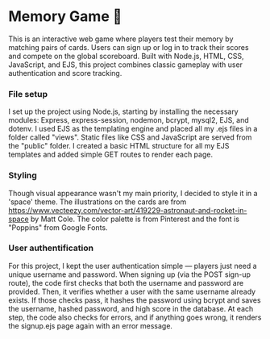 # Memory Game 🧠
This is an interactive web game where players test their memory by matching pairs of cards. Users can sign up or log in to track their scores and compete on the global scoreboard.
Built with Node.js, HTML, CSS, JavaScript, and EJS, this project combines classic gameplay with user authentication and score tracking.

### File setup
I set up the project using Node.js, starting by installing the necessary modules: Express, express-session, nodemon, bcrypt, mysql2, EJS, and dotenv. I used EJS as the templating engine and placed all my .ejs files in a folder called "views". Static files like CSS and JavaScript are served from the "public" folder. I created a basic HTML structure for all my EJS templates and added simple GET routes to render each page.

### Styling
Though visual appearance wasn't my main priority, I decided to style it in a 'space' theme. The illustrations on the cards are from https://www.vecteezy.com/vector-art/419229-astronaut-and-rocket-in-space by Matt Cole. The color palette is from Pinterest and the font is "Poppins" from Google Fonts.

### User authentification
For this project, I kept the user authentication simple — players just need a unique username and password. When signing up (via the POST sign-up route), the code first checks that both the username and password are provided. Then, it verifies whether a user with the same username already exists. If those checks pass, it hashes the password using bcrypt and saves the username, hashed password, and high score in the database. At each step, the code also checks for errors, and if anything goes wrong, it renders the signup.ejs page again with an error message.

